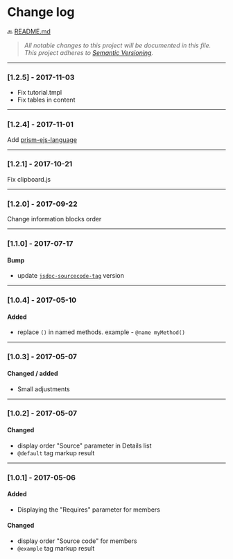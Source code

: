 # Change log

:back: [README.md](./README.md)

> _All notable changes to this project will be documented in this file._  
> _This project adheres to [Semantic Versioning](http://semver.org/)._

---

### [1.2.5] - 2017-11-03

- Fix tutorial.tmpl
- Fix tables in content

---

### [1.2.4] - 2017-11-01

Add [prism-ejs-language](https://github.com/dutchenkoOleg/prism-ejs-language)

---

### [1.2.1] - 2017-10-21

Fix clipboard.js

---

### [1.2.0] - 2017-09-22

Change information blocks order

---

### [1.1.0] - 2017-07-17

#### Bump

- update [`jsdoc-sourcecode-tag`](https://github.com/dutchenkoOleg/jsdoc-sourcecode-tag) version

---

### [1.0.4] - 2017-05-10

#### Added
- replace `()` in named methods. example - `@name myMethod()`

---



### [1.0.3] - 2017-05-07

#### Changed / added
- Small adjustments 

---



### [1.0.2] - 2017-05-07

#### Changed
- display order "Source" parameter in Details list
- `@default` tag markup result

---

### [1.0.1] - 2017-05-06
#### Added
- Displaying the "Requires" parameter for members

#### Changed
- display order "Source code" for members
- `@example` tag markup result

